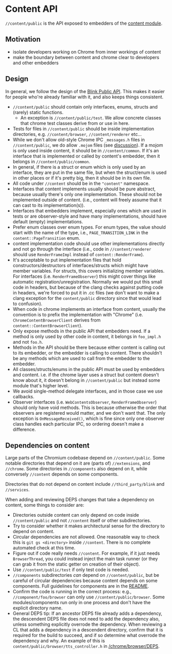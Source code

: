 # Content API

`//content/public` is the API exposed to embedders of the [content
module](/content/README.md).

## Motivation
- isolate developers working on Chrome from inner workings of content
- make the boundary between content and chrome clear to developers and other
  embedders

## Design
In general, we follow the design of the [Blink Public
API](/third_party/blink/public/README.md). This makes it easier for people
who're already familiar with it, and also keeps things consistent.

- `//content/public` should contain only interfaces, enums, structs and (rarely)
  static functions.
  - An exception is `//content/public/test`. We allow concrete classes that
    chrome test classes derive from or use in here.
- Tests for files in `//content/public` should be inside implementation directories,
e.g. `//content/browser`, `//content/renderer` etc...
- While we don't allow old-style Chrome IPC `_messages.h` files in
  `//content/public`, we do allow `.mojom` files (see
  [discussion](https://groups.google.com/a/chromium.org/forum/#!searchin/chromium-mojo/cross-module/chromium-mojo/ZR2YlRV7Uxs/Ce-h_AaWCgAJ)).
  If a mojom is only used inside content, it should be in
  `//content/common`. If it's an interface that is implemented or called by
  content's embedder, then it belongs in `//content/public/common`.
- In general, if there is a struct or enum which is only used by an interface,
  they are put in the same file, but when the struct/enum is used in other
  places or if it's pretty big, then it should be in its own file.
- All code under `//content` should be in the `"content"` namespace.
- Interfaces that content implements usually should be pure abstract, because
  usually there's only one implementation. These should not be implemented
  outside of content.  (i.e., content will freely assume that it can cast to
  its implementation(s)).
- Interfaces that embedders implement, especially ones which are used in tests
  or are observer-style and have many implementations, should have default
  (empty) implementations.
- Prefer enum classes over enum types. For enum types, the value should start
  with the name of the type, i.e.,  `PAGE_TRANSITION_LINK` in the
  `content::PageTransition` enum.
- content implementation code should use other implementations directly and
  not go through the interface (i.e., code in `//content/renderer` should use
  `RenderFrameImpl` instead of `content::RenderFrame`).
- It's acceptable to put implementation files that hold constructors/destructors
  of interfaces/structs which might have member variables. For structs, this
  covers initializing member variables. For interfaces (i.e.
  `RenderFrameObserver`) this might cover things like automatic
  registration/unregistration. Normally we would put this small code in headers,
  but because of the clang checks against putting code in headers, we're forced
  to put it in .cc files (we don't want to make a clang exception for the
  `content/public` directory since that would lead to confusion).
- When code in chrome implements an interface from content, usually the
  convention is to prefix the implementation with "Chrome" (i.e.
  `ChromeContentBrowserClient` derives from `content::ContentBrowserClient`).
- Only expose methods in the public API that embedders need. If a method is only
  used by other code in content, it belongs in `foo_impl.h` and not `foo.h`.
- Methods in the API should be there because either content is calling out to
  its embedder, or the embedder is calling to content. There shouldn't be any
  methods which are used to call from the embedder to the embedder.
- All classes/structs/enums in the public API must be used by embedders and
  content. i.e. if the chrome layer uses a struct but content doesn't know about
  it, it doesn't belong in `//content/public` but instead some module that's
  higher level.
- We avoid single-method delegate interfaces, and in those case we use
  callbacks.
- Observer interfaces (i.e. `WebContentsObserver`, `RenderFrameObserver`)
  should only have void methods. This is because otherwise the order that
  observers are registered would matter, and we don't want that.
  The only exception is `OnMessageReceived()`, which is fine since only one
  observer class handles each particular IPC, so ordering doesn't make a
  difference.

## Dependencies on content

Large parts of the Chromium codebase depend on `//content/public`. Some notable
directories that depend on it are (parts of) `//extensions`,  and `//chrome`.
Some directories in `//components` also depend on it, while conversely
`//content` depends on some components.

Directories that do not depend on content include `//third_party/blink` and
`//services`.

When adding and reviewing DEPS changes that take a dependency on
content, some things to consider are:

- Directories outside content can only depend on code inside
  `//content/public` and not `//content` itself or other subdirectories.
- Try to consider whether it makes architectural sense for the directory to
  depend on content.
- Circular dependencies are not allowed. One reasonable way to check this is
  `git gs <directory>` inside `//content`. There is no complete automated check
  at this time.
- Figure out if code really needs `//content`. For example, if it just needs
  `BrowserThread`, you could instead inject the main task runner (or they can
  grab it from the static getter on creation of their object).
- Use `//content/public/test` if only test code is needed.
- `//components` subdirectories *can* depend on `//content/public`, but be
  careful of circular dependencies because content depends on some components.
  Full guidelines for components are in the [README](/components/README.md).
- Confirm the code is running in the correct process: e.g.,
  `//component/foo/browser` can only use `//content/public/browser`. Some
  modules/components run only in one process and don't have the explicit
  directory name.
- General DEPS tip: If an ancestor DEPS file already adds a dependency, the
  descendent DEPS file does not need to add the dependency also, unless
  something explicitly overrode the dependency. When reviewing a CL that adds a
  dependency in a descendent directory, confirm that it is required for the
  build to succeed, and if so determine what overrode the dependency and why. An
  example of this is `content/public/browser/tts_controller.h` in
  [/chrome/browser/DEPS](https://source.chromium.org/chromium/chromium/src/+/main:chrome/browser/DEPS;l=485;drc=a2b0d55a9ccd93c898835c2462a86698603ad40d).
